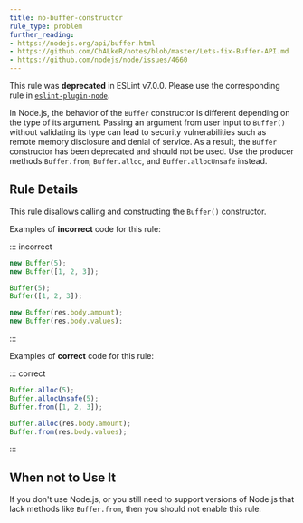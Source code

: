 ```yaml
---
title: no-buffer-constructor
rule_type: problem
further_reading:
- https://nodejs.org/api/buffer.html
- https://github.com/ChALkeR/notes/blob/master/Lets-fix-Buffer-API.md
- https://github.com/nodejs/node/issues/4660
---
```



This rule was **deprecated** in ESLint v7.0.0. Please use the corresponding rule in [`eslint-plugin-node`](https://github.com/mysticatea/eslint-plugin-node).

In Node.js, the behavior of the `Buffer` constructor is different depending on the type of its argument. Passing an argument from user input to `Buffer()` without validating its type can lead to security vulnerabilities such as remote memory disclosure and denial of service. As a result, the `Buffer` constructor has been deprecated and should not be used. Use the producer methods `Buffer.from`, `Buffer.alloc`, and `Buffer.allocUnsafe` instead.

## Rule Details

This rule disallows calling and constructing the `Buffer()` constructor.

Examples of **incorrect** code for this rule:

::: incorrect

```js
new Buffer(5);
new Buffer([1, 2, 3]);

Buffer(5);
Buffer([1, 2, 3]);

new Buffer(res.body.amount);
new Buffer(res.body.values);
```

:::

Examples of **correct** code for this rule:

::: correct

```js
Buffer.alloc(5);
Buffer.allocUnsafe(5);
Buffer.from([1, 2, 3]);

Buffer.alloc(res.body.amount);
Buffer.from(res.body.values);
```

:::

## When not to Use It

If you don't use Node.js, or you still need to support versions of Node.js that lack methods like `Buffer.from`, then you should not enable this rule.
